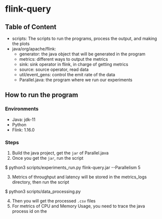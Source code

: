 # flink-query

## Table of Content

- scripts: The scripts to run the programs, process the output, and making the plots
- java/org/apache/flink:
  - generator: the java object that will be generated in the program
  - metrics: different ways to output the metrics
  - sink: sink operator in flink, in charge of getting metrics
  - source: source operator, read data
  - util/event_gens: control the emit rate of the data
  - Parallel.java: the program where we run our experiments

## How to run the program

### Environments

- Java: jdk-11
- Python
- Flink: 1.16.0

### Steps

1. Build the java project, get the `jar` of Parallel.java
2. Once you get the `jar`, run the script

  $ python3 scripts/experiments_run.py flink-query.jar --Parallelism 5
  
3. Metrics of throughput and latency will be stored in the metrics_logs directory, then run the script

  $ python3 scripts/data_processing.py
  
4. Then you will get the processed `.csv` files
5. For metrics of CPU and Memory Usage, you need to trace the java process id on the 
